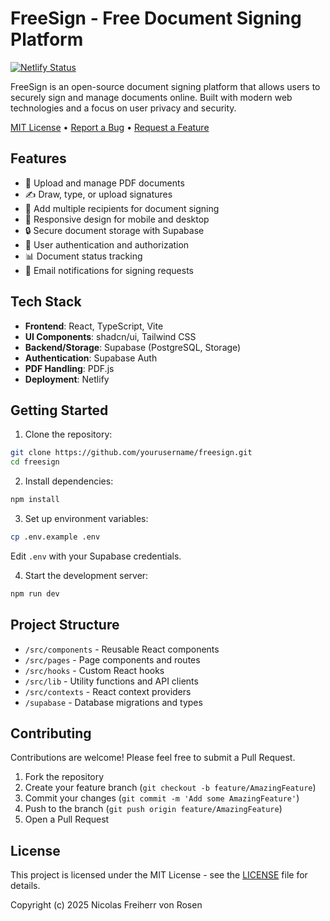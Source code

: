 # FreeSign - Free Document Signing Platform

[![Netlify Status](https://api.netlify.com/api/v1/badges/911a1613-4586-4e9f-b2b7-bbb1d475d923/deploy-status)](https://app.netlify.com/sites/free-sign/deploys)

FreeSign is an open-source document signing platform that allows users to securely sign and manage documents online. Built with modern web technologies and a focus on user privacy and security.

[MIT License](https://github.com/salocin93/freesign?tab=MIT-1-ov-file) • [Report a Bug](https://github.com/salocin93/freesign/issues) • [Request a Feature](https://github.com/salocin93/freesign/issues)

## Features

- 📝 Upload and manage PDF documents
- ✍️ Draw, type, or upload signatures
- 👥 Add multiple recipients for document signing
- 📱 Responsive design for mobile and desktop
- 🔒 Secure document storage with Supabase
- 🔑 User authentication and authorization
- 📊 Document status tracking
- 📨 Email notifications for signing requests

## Tech Stack

- **Frontend**: React, TypeScript, Vite
- **UI Components**: shadcn/ui, Tailwind CSS
- **Backend/Storage**: Supabase (PostgreSQL, Storage)
- **Authentication**: Supabase Auth
- **PDF Handling**: PDF.js
- **Deployment**: Netlify

## Getting Started

1. Clone the repository:
```bash
git clone https://github.com/yourusername/freesign.git
cd freesign
```

2. Install dependencies:
```bash
npm install
```

3. Set up environment variables:
```bash
cp .env.example .env
```
Edit `.env` with your Supabase credentials.

4. Start the development server:
```bash
npm run dev
```

## Project Structure

- `/src/components` - Reusable React components
- `/src/pages` - Page components and routes
- `/src/hooks` - Custom React hooks
- `/src/lib` - Utility functions and API clients
- `/src/contexts` - React context providers
- `/supabase` - Database migrations and types

## Contributing

Contributions are welcome! Please feel free to submit a Pull Request.

1. Fork the repository
2. Create your feature branch (`git checkout -b feature/AmazingFeature`)
3. Commit your changes (`git commit -m 'Add some AmazingFeature'`)
4. Push to the branch (`git push origin feature/AmazingFeature`)
5. Open a Pull Request

## License

This project is licensed under the MIT License - see the [LICENSE](./LICENSE) file for details.

Copyright (c) 2025 Nicolas Freiherr von Rosen
